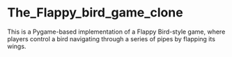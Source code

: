 # The_Flappy_bird_game_clone
This is a Pygame-based implementation of a Flappy Bird-style game, where players control a bird navigating through a series of pipes by flapping its wings.
